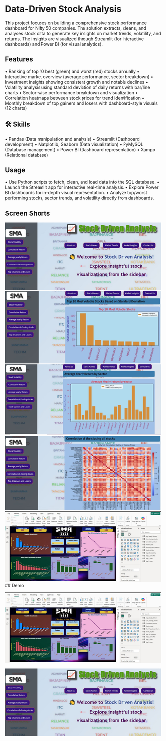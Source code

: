 
# Data-Driven Stock Analysis

This project focuses on building a comprehensive stock performance dashboard for Nifty 50 companies. The solution extracts, cleans, and analyses stock data to generate key insights on market trends, volatility, and returns. The insights are visualized through Streamlit (for interactive dashboards) and Power BI (for visual analytics).




## Features

•	Ranking of top 10 best (green) and worst (red) stocks annually
•	Interactive market overview (average performance, sector breakdown)
•	Investment insights showing consistent growth and notable declines
•	Volatility analysis using standard deviation of daily returns with bar/line charts
•	Sector-wise performance breakdown and visualization
•	Correlation heatmaps between stock prices for trend identification
•	Monthly breakdown of top gainers and losers with dashboard-style visuals (12 charts)



## 🛠 Skills
•	Pandas (Data manipulation and analysis) 
•	Streamlit (Dashboard development) 
•	Matplotlib, Seaborn (Data visualization)
•	PyMySQL (Database management)
•	Power BI (Dashboard representation)
•	Xampp (Relational database)



## Usage

•	Use Python scripts to fetch, clean, and load data into the SQL database.
•	Launch the Streamlit app for interactive real-time analysis.
•	Explore Power BI dashboards for in-depth visual representation.
•	Analyze top/worst performing stocks, sector trends, and volatility directly from dashboards.


## Screen Shorts

![Dashboard Screenshot 1](https://raw.githubusercontent.com/RameshDS2025/Stock_Market_Analysis/main/Screen_Short/SS1.JPG)
![Dashboard Screenshot 2](https://raw.githubusercontent.com/RameshDS2025/Stock_Market_Analysis/main/Screen_Short/SS2.JPG)
![Dashboard Screenshot 3](https://raw.githubusercontent.com/RameshDS2025/Stock_Market_Analysis/main/Screen_Short/SS3.JPG)
![Dashboard Screenshot 4](https://raw.githubusercontent.com/RameshDS2025/Stock_Market_Analysis/main/Screen_Short/SS4.JPG)
![Dashboard Screenshot 5](https://raw.githubusercontent.com/RameshDS2025/Stock_Market_Analysis/main/Screen_Short/SS5.JPG)## Demo

[![BI Visual](https://github.com/RameshDS2025/Stock_Market_Analysis/raw/main/Screen_Short/SS5.JPG)](https://github.com/RameshDS2025/Stock_Market_Analysis/raw/main/Screen_Short/BI_Visual.mp4)

[![Streamlit Visual](https://github.com/RameshDS2025/Stock_Market_Analysis/raw/main/Screen_Short/SS1.JPG)](https://github.com/RameshDS2025/Stock_Market_Analysis/raw/main/Screen_Short/Streamlit_Visual.mp4)
